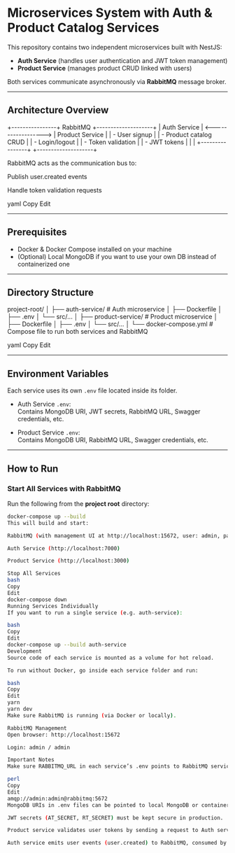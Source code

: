 # Microservices System with Auth & Product Catalog Services

This repository contains two independent microservices built with NestJS:

- **Auth Service** (handles user authentication and JWT token management)
- **Product Service** (manages product CRUD linked with users)

Both services communicate asynchronously via **RabbitMQ** message broker.

---

## Architecture Overview

+----------------+ RabbitMQ +--------------------+
| Auth Service | <------------------> | Product Service |
| - User signup | | - Product catalog CRUD |
| - Login/logout | | - Token validation |
| - JWT tokens | | |
+----------------+ +--------------------+

RabbitMQ acts as the communication bus to:

Publish user.created events

Handle token validation requests

yaml
Copy
Edit

---

## Prerequisites

- Docker & Docker Compose installed on your machine
- (Optional) Local MongoDB if you want to use your own DB instead of containerized one

---

## Directory Structure

project-root/
│
├── auth-service/ # Auth microservice
│ ├── Dockerfile
│ ├── .env
│ └── src/...
│
├── product-service/ # Product microservice
│ ├── Dockerfile
│ ├── .env
│ └── src/...
│
└── docker-compose.yml # Compose file to run both services and RabbitMQ

yaml
Copy
Edit

---

## Environment Variables

Each service uses its own `.env` file located inside its folder.

- Auth Service `.env`:  
  Contains MongoDB URI, JWT secrets, RabbitMQ URL, Swagger credentials, etc.

- Product Service `.env`:  
  Contains MongoDB URI, RabbitMQ URL, Swagger credentials, etc.

---

## How to Run

### Start All Services with RabbitMQ

Run the following from the **project root** directory:

```bash
docker-compose up --build
This will build and start:

RabbitMQ (with management UI at http://localhost:15672, user: admin, pass: admin)

Auth Service (http://localhost:7000)

Product Service (http://localhost:3000)

Stop All Services
bash
Copy
Edit
docker-compose down
Running Services Individually
If you want to run a single service (e.g. auth-service):

bash
Copy
Edit
docker-compose up --build auth-service
Development
Source code of each service is mounted as a volume for hot reload.

To run without Docker, go inside each service folder and run:

bash
Copy
Edit
yarn
yarn dev
Make sure RabbitMQ is running (via Docker or locally).

RabbitMQ Management
Open browser: http://localhost:15672

Login: admin / admin

Important Notes
Make sure RABBITMQ_URL in each service’s .env points to RabbitMQ service:

perl
Copy
Edit
amqp://admin:admin@rabbitmq:5672
MongoDB URIs in .env files can be pointed to local MongoDB or containerized MongoDB if added.

JWT secrets (AT_SECRET, RT_SECRET) must be kept secure in production.

Product service validates user tokens by sending a request to Auth service via RabbitMQ.

Auth service emits user events (user.created) to RabbitMQ, consumed by Product Service.

